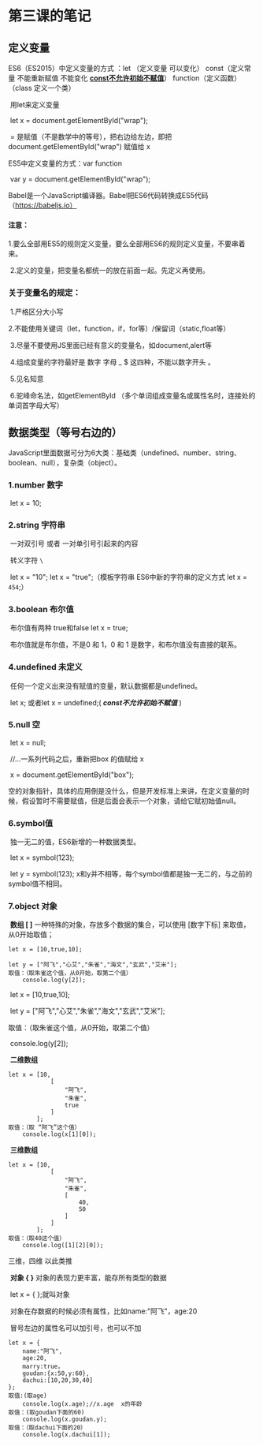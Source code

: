 # 第三课的笔记

## 定义变量

ES6（ES2015）中定义变量的方式 ：let （定义变量  可以变化）  const（定义常量  不能重新赋值 不能变化  **<u>const不允许初始不赋值</u>**） function（定义函数）  （class 定义一个类）

​	用let来定义变量

​	let  x = document.getElementById("wrap");  

​	= 是赋值（不是数学中的等号），把右边给左边，即把document.getElementById("wrap") 赋值给 x

ES5中定义变量的方式：var  function

​	var  y = document.getElementById("wrap");

Babel是一个JavaScript编译器。Babel把ES6代码转换成ES5代码（https://babeljs.io）

#### 注意：

​	1.要么全部用ES5的规则定义变量，要么全部用ES6的规则定义变量，不要串着来。

​	2.定义的变量，把变量名都统一的放在前面一起。先定义再使用。

### 关于变量名的规定：

​	1.严格区分大小写

​	2.不能使用关键词（let，function，if，for等）/保留词（static,float等）

​	3.尽量不要使用JS里面已经有意义的变量名，如document,alert等

​	4.组成变量的字符最好是 数字 字母  _  $  这四种，不能以数字开头 。

​	5.见名知意

​	6.驼峰命名法，如getElementById （多个单词组成变量名或属性名时，连接处的单词首字母大写）

## 数据类型（等号右边的）

JavaScript里面数据可分为6大类：基础类（undefined、number、string、boolean、null），复杂类（object）。

### 1.number 数字       

​	let x = 10;

### 2.string 字符串    

​	一对双引号 或者 一对单引号引起来的内容

​	转义字符 `\`

​	let x = "10";    let x = "true";（模板字符串  ES6中新的字符串的定义方式  let x = `454`;）

### 3.boolean 布尔值  

​	布尔值有两种 true和false    let x = true;

​	布尔值就是布尔值，不是0 和 1，0 和 1 是数字，和布尔值没有直接的联系。

### 4.undefined 未定义  

​	任何一个定义出来没有赋值的变量，默认数据都是undefined。

​	let x; 或者let x = undefined;( ***const不允许初始不赋值*** )

### 5.null 空

​	let x = null;

​	//...一系列代码之后，重新把box 的值赋给 x

​	x = document.getElementById("box");

​	空的对象指针，具体的应用倒是没什么，但是开发标准上来讲，在定义变量的时候，假设暂时不需要赋值，但是后面会表示一个对象，请给它赋初始值null。

### 6.symbol值

​	独一无二的值，ES6新增的一种数据类型。

​	let x = symbol(123);

​	let y = symbol(123);   x和y并不相等，每个symbol值都是独一无二的，与之前的symbol值不相同。

### 7.object 对象

​	**数组 [ ]**   一种特殊的对象，存放多个数据的集合，可以使用 [数字下标] 来取值，从0开始取值；

```
let x = [10,true,10];  

let y = ["阿飞","心艾","朱雀","海文","玄武","艾米"];
取值：（取朱雀这个值，从0开始，取第二个值）
	console.log(y[2]);
```

​	let x = [10,true,10];  

​	let y = ["阿飞","心艾","朱雀","海文","玄武","艾米"];

取值：（取朱雀这个值，从0开始，取第二个值）

​	console.log(y[2]);

​	**二维数组**

```
let x = [10,
			[
				"阿飞",
				"朱雀",
				true
			]
		];
取值：（取 “阿飞”这个值）
	console.log(x[1][0]);
```

​	**三维数组**

```
let x = [10,
			[
				"阿飞",
				"朱雀",
				[
                    40,
                    50
				]
			]
		];
取值：（取40这个值）
	console.log([1][2][0]);
```

三维，四维 以此类推



​	**对象 { }**  对象的表现力更丰富，能存所有类型的数据

​	let x = {  };就叫对象

​	对象在存数据的时候必须有属性，比如name:"阿飞"，age:20

​	冒号左边的属性名可以加引号，也可以不加

```
let x = {
    name:"阿飞",
    age:20,
    marry:true，
    goudan:{x:50,y:60},
    dachui:[10,20,30,40]
};
取值:(取age)
	console.log(x.age);//x.age  x的年龄
取值：(取goudan下面的60)
	console.log(x.goudan.y);
取值：（取dachui下面的20）
	console.log(x.dachui[1]);
```

